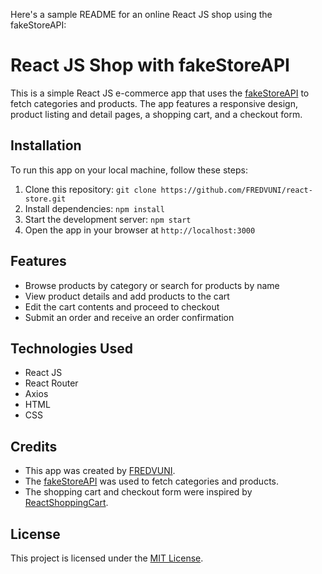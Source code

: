 Here's a sample README for an online React JS shop using the fakeStoreAPI:

# React JS Shop with fakeStoreAPI

This is a simple React JS e-commerce app that uses the [fakeStoreAPI](https://fakestoreapi.com/) to fetch categories and products. The app features a responsive design, product listing and detail pages, a shopping cart, and a checkout form.

## Installation

To run this app on your local machine, follow these steps:

1. Clone this repository: `git clone https://github.com/FREDVUNI/react-store.git`
2. Install dependencies: `npm install`
3. Start the development server: `npm start`
4. Open the app in your browser at `http://localhost:3000`

## Features

- Browse products by category or search for products by name
- View product details and add products to the cart
- Edit the cart contents and proceed to checkout
- Submit an order and receive an order confirmation

## Technologies Used

- React JS
- React Router
- Axios
- HTML
- CSS

## Credits

- This app was created by [FREDVUNI](https://github.com/FREDVUNI).
- The [fakeStoreAPI](https://fakestoreapi.com/) was used to fetch categories and products.
- The shopping cart and checkout form were inspired by [ReactShoppingCart](https://github.com/jeffersonRibeiro/react-shopping-cart). 

## License

This project is licensed under the [MIT License](https://opensource.org/licenses/MIT).
